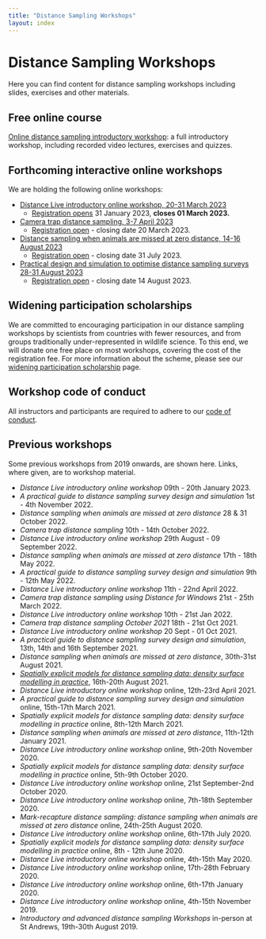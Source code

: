 ```yaml
---
title: "Distance Sampling Workshops"
layout: index
---
```


# Distance Sampling Workshops

Here you can find content for distance sampling workshops including slides, exercises and other materials.

## Free online course

[Online distance sampling introductory workshop](online-course): a full introductory workshop, including recorded video lectures, exercises and quizzes.

## Forthcoming interactive online workshops

We are holding the following online workshops:

- [Distance Live introductory online workshop, 20-31 March 2023](https://workshops.distancesampling.org/intro-mar-2023)
  - [Registration opens](https://onlineshop.st-andrews.ac.uk/conferences-and-events/events/creem/online-live-workshop-introductory-distance-sampling-20th-31st-march-2023) 31 January 2023, **closes 01 March 2023.**
- [Camera trap distance sampling, 3-7 April 2023](https://workshops.distancesampling.org/ctds-april-2023)
  - [Registration open](https://onlineshop.st-andrews.ac.uk/conferences-and-events/events/creem/online-workshop-analysis-of-camera-trap-data-with-distance-sampling-3rd-to-7th-april-2023) - closing date 20 March 2023.
- [Distance sampling when animals are missed at zero distance, 14-16 August 2023](https://workshops.distancesampling.org/mrds-aug-2023)
  - [Registration open](https://onlineshop.st-andrews.ac.uk/conferences-and-events/events/creem/online-workshop-distance-sampling-when-animals-are-missed-at-zero-distance-1416th-august-2023) - closing date 31 July 2023.
- [Practical design and simulation to optimise distance sampling surveys 28-31 August 2023](https://workshops.distancesampling.org/design-aug-2023)
  - [Registration open](https://onlineshop.st-andrews.ac.uk/conferences-and-events/events/creem/online-workshoppractical-design-and-simulation-to-optimise-distance-sampling-surveys-2831-aug-23) - closing date 14 August 2023. 

<!-- We are also in the early stages of planning workshops for spring 2023.  We will post further updates here, on [Twitter](http://twitter.com/distancesamp) and on the [distance sampling mailing list](https://groups.google.com/forum/#!forum/distance-sampling).  Please [email us](mailto:distance@st-andrews.ac.uk) if you are interested in joining a future workshop on the following topics: (1) camera trap distance sampling; (2) distance sampling when animals are missed at zero distance; (3) survey design and simulation. -->

## Widening participation scholarships

We are committed to encouraging participation in our distance sampling workshops by scientists from countries with fewer resources, and from groups traditionally under-represented in wildlife science. To this end, we will donate one free place on most workshops, covering the cost of the registration fee.  For more information about the scheme, please see our [widening participation scholarship](widening-participation) page.  

## Workshop code of conduct

All instructors and participants are required to adhere to our [code of conduct](code-of-conduct).

## Previous workshops

Some previous workshops from 2019 onwards, are shown here. Links, where given, are to workshop material.

- *Distance Live introductory online workshop* 09th - 20th January 2023.
- *A practical guide to distance sampling survey design and simulation* 1st - 4th November 2022.
- *Distance sampling when animals are missed at zero distance* 28 & 31 October 2022.
- *Camera trap distance sampling* 10th - 14th October 2022.
- *Distance Live introductory online workshop* 29th August - 09 September 2022.
- *Distance sampling when animals are missed at zero distance* 17th - 18th May 2022.
- *A practical guide to distance sampling survey design and simulation* 9th - 12th May 2022.
- *Distance Live introductory online workshop* 11th - 22nd April 2022.
- *Camera trap distance sampling using Distance for Windows* 21st - 25th March 2022.
- *Distance Live introductory online workshop* 10th - 21st Jan 2022.
- *Camera trap distance sampling October 2021* 18th - 21st Oct 2021.
- *Distance Live introductory online workshop* 20 Sept - 01 Oct 2021.
- *A practical guide to distance sampling survey design and simulation*, 13th, 14th and 16th September 2021.
- *Distance sampling when animals are missed at zero distance*, 30th-31st August 2021.
- [*Spatially explicit models for distance sampling data: density surface modelling in practice*](online-dsm-2021/), 16th-20th August 2021.
- *Distance Live introductory online workshop* online, 12th-23rd April 2021.
- *A practical guide to distance sampling survey design and simulation* online, 15th-17th March 2021. 
- *Spatially explicit models for distance sampling data: density surface modelling in practice* online, 8th-12th March 2021. 
- *Distance sampling when animals are missed at zero distance*, 11th-12th January 2021.
- *Distance Live introductory online workshop* online, 9th-20th November 2020.
- *Spatially explicit models for distance sampling data: density surface modelling in practice* online, 5th-9th October 2020.
- *Distance Live introductory online workshop* online, 21st September-2nd October 2020.
- *Distance Live introductory online workshop* online, 7th-18th September 2020.
- *Mark-recapture distance sampling: distance sampling when animals are missed at zero distance* online, 24th-25th August 2020.
- *Distance Live introductory online workshop* online, 6th-17th July 2020.
- *Spatially explicit models for distance sampling data: density surface modelling in practice* online, 8th - 12th June 2020.
- *Distance Live introductory online workshop* online, 4th-15th May 2020.
- *Distance Live introductory online workshop* online, 17th-28th February 2020.
- *Distance Live introductory online workshop* online, 6th-17th January 2020.
- *Distance Live introductory online workshop* online, 4th-15th November 2019.
- *Introductory and advanced distance sampling Workshops* in-person at St Andrews, 19th-30th August 2019.

